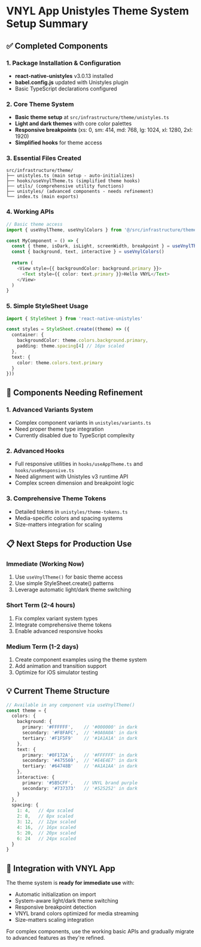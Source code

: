# VNYL App Unistyles Theme System Setup Summary

## ✅ Completed Components

### 1. Package Installation & Configuration
- **react-native-unistyles** v3.0.13 installed
- **babel.config.js** updated with Unistyles plugin
- Basic TypeScript declarations configured

### 2. Core Theme System
- **Basic theme setup** at `src/infrastructure/theme/unistyles.ts`
- **Light and dark themes** with core color palettes
- **Responsive breakpoints** (xs: 0, sm: 414, md: 768, lg: 1024, xl: 1280, 2xl: 1920)
- **Simplified hooks** for theme access

### 3. Essential Files Created
```
src/infrastructure/theme/
├── unistyles.ts (main setup - auto-initializes)
├── hooks/useVnylTheme.ts (simplified theme hooks)
├── utils/ (comprehensive utility functions)
├── unistyles/ (advanced components - needs refinement)
└── index.ts (main exports)
```

### 4. Working APIs
```typescript
// Basic theme access
import { useVnylTheme, useVnylColors } from '@/src/infrastructure/theme'

const MyComponent = () => {
  const { theme, isDark, isLight, screenWidth, breakpoint } = useVnylTheme()
  const { background, text, interactive } = useVnylColors()
  
  return (
    <View style={{ backgroundColor: background.primary }}>
      <Text style={{ color: text.primary }}>Hello VNYL</Text>
    </View>
  )
}
```

### 5. Simple StyleSheet Usage
```typescript
import { StyleSheet } from 'react-native-unistyles'

const styles = StyleSheet.create((theme) => ({
  container: {
    backgroundColor: theme.colors.background.primary,
    padding: theme.spacing[4] // 16px scaled
  },
  text: {
    color: theme.colors.text.primary
  }
}))
```

## 🔧 Components Needing Refinement

### 1. Advanced Variants System
- Complex component variants in `unistyles/variants.ts`
- Need proper theme type integration
- Currently disabled due to TypeScript complexity

### 2. Advanced Hooks
- Full responsive utilities in `hooks/useAppTheme.ts` and `hooks/useResponsive.ts`
- Need alignment with Unistyles v3 runtime API
- Complex screen dimension and breakpoint logic

### 3. Comprehensive Theme Tokens
- Detailed tokens in `unistyles/theme-tokens.ts`
- Media-specific colors and spacing systems
- Size-matters integration for scaling

## 📋 Next Steps for Production Use

### Immediate (Working Now)
1. Use `useVnylTheme()` for basic theme access
2. Use simple StyleSheet.create() patterns
3. Leverage automatic light/dark theme switching

### Short Term (2-4 hours)
1. Fix complex variant system types
2. Integrate comprehensive theme tokens
3. Enable advanced responsive hooks

### Medium Term (1-2 days)
1. Create component examples using the theme system
2. Add animation and transition support
3. Optimize for iOS simulator testing

## 💡 Current Theme Structure

```typescript
// Available in any component via useVnylTheme()
const theme = {
  colors: {
    background: {
      primary: '#FFFFFF',    // '#000000' in dark
      secondary: '#F8FAFC',  // '#0A0A0A' in dark
      tertiary: '#F1F5F9'    // '#1A1A1A' in dark
    },
    text: {
      primary: '#0F172A',    // '#FFFFFF' in dark
      secondary: '#475569',  // '#E4E4E7' in dark
      tertiary: '#64748B'    // '#A1A1AA' in dark
    },
    interactive: {
      primary: '#5B5CFF',    // VNYL brand purple
      secondary: '#737373'   // '#525252' in dark
    }
  },
  spacing: {
    1: 4,   // 4px scaled
    2: 8,   // 8px scaled
    3: 12,  // 12px scaled
    4: 16,  // 16px scaled
    5: 20,  // 20px scaled
    6: 24   // 24px scaled
  }
}
```

## 🚀 Integration with VNYL App

The theme system is **ready for immediate use** with:
- Automatic initialization on import
- System-aware light/dark theme switching
- Responsive breakpoint detection
- VNYL brand colors optimized for media streaming
- Size-matters scaling integration

For complex components, use the working basic APIs and gradually migrate to advanced features as they're refined.